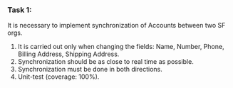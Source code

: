 ### Task 1:

It is necessary to implement synchronization of Accounts between two SF orgs.

1. It is carried out only when changing the fields: Name, Number, Phone, Billing Address, Shipping Address.
2. Synchronization should be as close to real time as possible.
3. Synchronization must be done in both directions.
4. Unit-test (coverage: 100%).
